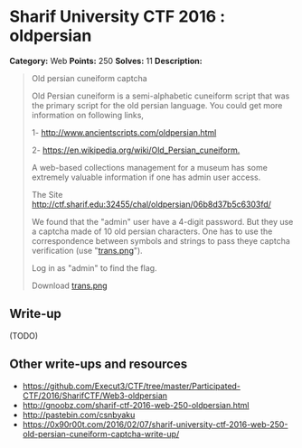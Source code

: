# Sharif University CTF 2016 : oldpersian

**Category:** Web
**Points:** 250
**Solves:** 11
**Description:**

> Old persian cuneiform captcha
> 
> Old Persian cuneiform is a semi-alphabetic cuneiform script that was the primary script for the old persian language. You could get more information on following links, 
> 
> 1- <http://www.ancientscripts.com/oldpersian.html> 
> 
> 2- <https://en.wikipedia.org/wiki/Old_Persian_cuneiform.> 
> 
> 
> A web-based collections management for a museum has some extremely valuable information if one has admin user access. 
> 
> The Site <http://ctf.sharif.edu:32455/chal/oldpersian/06b8d37b5c6303fd/>
> 
> 
> We found that the "admin" user have a 4-digit password. But they use a captcha made of 10 old persian characters. One has to use the correspondence between symbols and strings to pass theye captcha verification (use "[trans.png](./trans.png)"). 
> 
> Log in as "admin" to find the flag.
> 
> Download [trans.png](./trans.png)


## Write-up

(TODO)

## Other write-ups and resources

* <https://github.com/Execut3/CTF/tree/master/Participated-CTF/2016/SharifCTF/Web3-oldpersian>
* <http://gnoobz.com/sharif-ctf-2016-web-250-oldpersian.html>
* <http://pastebin.com/csnbyaku>
* <https://0x90r00t.com/2016/02/07/sharif-university-ctf-2016-web-250-old-persian-cuneiform-captcha-write-up/>
